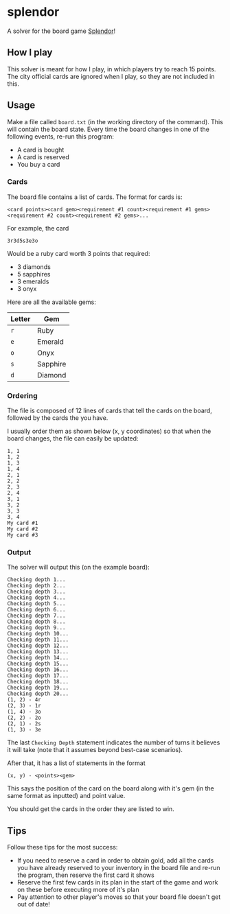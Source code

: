 # splendor
A solver for the board game [Splendor](https://www.spacecowboys.fr/splendor)!

## How I play
This solver is meant for how I play, in which players try to reach 15 points. The city official cards are ignored when I play, so they are not included in this.

## Usage
Make a file called `board.txt` (in the working directory of the command). This will contain the board state. Every time the board changes in one of the following events, re-run this program:
- A card is bought
- A card is reserved
- You buy a card


### Cards
The board file contains a list of cards. The format for cards is:
```
<card points><card gem><requirement #1 count><requirement #1 gems><requirement #2 count><requirement #2 gems>...
```
For example, the card
```
3r3d5s3e3o
```
Would be a ruby card worth 3 points that required:
- 3 diamonds
- 5 sapphires
- 3 emeralds
- 3 onyx

Here are all the available gems:

| Letter | Gem |
| ------ | --- |
| `r` | Ruby |
| `e` | Emerald |
| `o` | Onyx |
| `s` | Sapphire |
| `d` | Diamond |

### Ordering
The file is composed of 12 lines of cards that tell the cards on the board, followed by the cards the you have. 

I usually order them as shown below (x, y coordinates) so that when the board changes, the file can easily be updated:
```
1, 1
1, 2
1, 3
1, 4
2, 1
2, 2
2, 3
2, 4
3, 1
3, 2
3, 3
3, 4
My card #1
My card #2
My card #3
```

### Output
The solver will output this (on the example board):
```
Checking depth 1...
Checking depth 2...
Checking depth 3...
Checking depth 4...
Checking depth 5...
Checking depth 6...
Checking depth 7...
Checking depth 8...
Checking depth 9...
Checking depth 10...
Checking depth 11...
Checking depth 12...
Checking depth 13...
Checking depth 14...
Checking depth 15...
Checking depth 16...
Checking depth 17...
Checking depth 18...
Checking depth 19...
Checking depth 20...
(1, 2) - 4r
(2, 3) - 1r
(1, 4) - 3o
(2, 2) - 2o
(2, 1) - 2s
(1, 3) - 3e
```
The last `Checking Depth` statement indicates the number of turns it believes it will take (note that it assumes beyond best-case scenarios).

After that, it has a list of statements in the format
```
(x, y) - <points><gem>
```
This says the position of the card on the board along with it's gem (in the same format as inputted) and point value. 

You should get the cards in the order they are listed to win.

## Tips
Follow these tips for the most success:
- If you need to reserve a card in order to obtain gold, add all the cards you have already reserved to your inventory in the board file and re-run the program, then reserve the first card it shows
- Reserve the first few cards in its plan in the start of the game and work on these before executing more of it's plan
- Pay attention to other player's moves so that your board file doesn't get out of date!
